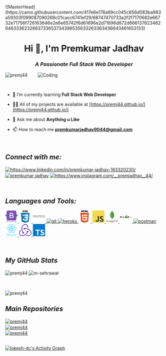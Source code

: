 <div bg_color=0D1117>
![MasterHead](https://camo.githubusercontent.com/417e6e178a69cc045c656d083ba983a59303f099087090269c01cacc6741ef29/68747470733a2f2f7170682e66732e71756f726163646e2e6e65742f6d61696e2d71696d672d6661376234626463336232663733653734396535633263363436643461653133)

<h1 theme=dark align="center">Hi 👋, I'm Premkumar Jadhav</h1>
<h3 align="center"><i>A Passionate Full Stack Web Developer</i></h3>


<img align="right" alt="Coding" width="400" src="https://camo.githubusercontent.com/6c3074a36728731e7c9413a60393916d9e37dcd495b17d3e7e11bdddad215fb7/68747470733a2f2f73746f726167652e676f6f676c65617069732e636f6d2f6d656469612e68656c6c6f756d692e636f6d2f3132353034322f6368616e6e656c732f464a33445a495457435932363830343348474641434950394346554139584d362e676966" />

<p align="left"> <img src="https://komarev.com/ghpvc/?username=premj44&label=Profile%20views&color=0e75b6&style=flat" alt="premj44" /> </p>

<p align="left"> <a href="https://twitter.com/" target="blank"><img src="https://img.shields.io/twitter/follow/?logo=twitter&style=for-the-badge" alt="" /></a> </p>

- 🌱 I’m currently learning **Full Stack Web Developer**

- 👨‍💻 All of my projects are available at [https://premj44.github.io/](https://premj44.github.io/)

- 💬 Ask me about **Anything u Like**

- 📫 How to reach me **premkumarjadhav9044@gmail.com**

<br/>

<h2 align="left"><i>Connect with me:</i></h2>
<p align="left">
<a href="https://linkedin.com/in/https://www.linkedin.com/in/premkumar-jadhav-163320230/" target="blank"><img align="center" src="https://raw.githubusercontent.com/rahuldkjain/github-profile-readme-generator/master/src/images/icons/Social/linked-in-alt.svg" alt="https://www.linkedin.com/in/premkumar-jadhav-163320230/" height="30" width="40" /></a>
<a href="https://fb.com/premkumar jadhav" target="blank"><img align="center" src="https://raw.githubusercontent.com/rahuldkjain/github-profile-readme-generator/master/src/images/icons/Social/facebook.svg" alt="premkumar jadhav" height="30" width="40" /></a>
<a href="https://instagram.com/https://www.instagram.com/__premjadhav__44/" target="blank"><img align="center" src="https://raw.githubusercontent.com/rahuldkjain/github-profile-readme-generator/master/src/images/icons/Social/instagram.svg" alt="https://www.instagram.com/__premjadhav__44/" height="30" width="40" /></a>
</p>

<br/>

<h2 align="left"><i>Languages and Tools:</i></h2>
<p align="left"> <a href="https://getbootstrap.com" target="_blank" rel="noreferrer"> <img src="https://raw.githubusercontent.com/devicons/devicon/master/icons/bootstrap/bootstrap-plain-wordmark.svg" alt="bootstrap" width="40" height="40"/> </a> <a href="https://www.w3schools.com/css/" target="_blank" rel="noreferrer"> <img src="https://raw.githubusercontent.com/devicons/devicon/master/icons/css3/css3-original-wordmark.svg" alt="css3" width="40" height="40"/> </a> <a href="https://expressjs.com" target="_blank" rel="noreferrer"> <img src="https://raw.githubusercontent.com/devicons/devicon/master/icons/express/express-original-wordmark.svg" alt="express" width="40" height="40"/> </a> <a href="https://git-scm.com/" target="_blank" rel="noreferrer">
  <img src="https://www.vectorlogo.zone/logos/git-scm/git-scm-icon.svg" alt="git" width="40" height="40"/> </a> <a href="https://heroku.com" target="_blank" rel="noreferrer"> <img src="https://www.vectorlogo.zone/logos/heroku/heroku-icon.svg" alt="heroku" width="40" height="40"/> </a> <a href="https://www.w3.org/html/" target="_blank" rel="noreferrer"> <img src="https://raw.githubusercontent.com/devicons/devicon/master/icons/html5/html5-original-wordmark.svg" alt="html5" width="40" height="40"/> </a> <a href="https://developer.mozilla.org/en-US/docs/Web/JavaScript" target="_blank" rel="noreferrer"> <img src="https://raw.githubusercontent.com/devicons/devicon/master/icons/javascript/javascript-original.svg" alt="javascript" width="40" height="40"/> </a> <a href="https://www.mongodb.com/" target="_blank" rel="noreferrer"> <img src="https://raw.githubusercontent.com/devicons/devicon/master/icons/mongodb/mongodb-original-wordmark.svg" alt="mongodb" width="40" height="40"/> </a> <a href="https://nodejs.org" target="_blank" rel="noreferrer"> <img src="https://raw.githubusercontent.com/devicons/devicon/master/icons/nodejs/nodejs-original-wordmark.svg" alt="nodejs" width="40" height="40"/> </a> <a href="https://postman.com" target="_blank" rel="noreferrer"> <img src="https://www.vectorlogo.zone/logos/getpostman/getpostman-icon.svg" alt="postman" width="40" height="40"/> </a> <a href="https://reactjs.org/" target="_blank" rel="noreferrer">
<img src="https://raw.githubusercontent.com/devicons/devicon/master/icons/react/react-original-wordmark.svg" alt="react" width="40" height="40"/> </a> <a href="https://redux.js.org" target="_blank" rel="noreferrer"> <img src="https://raw.githubusercontent.com/devicons/devicon/master/icons/redux/redux-original.svg" alt="redux" width="40" height="40"/> </a> <a href="https://www.typescriptlang.org/" target="_blank" rel="noreferrer"> <img src="https://raw.githubusercontent.com/devicons/devicon/master/icons/typescript/typescript-original.svg" alt="typescript" width="40" height="40"/> </a> </p>

<br/>


<!---- Stats Section -------->

<h2><i>My GitHub Stats</i></h2>

<p>
    <img align="center" src="https://github-readme-stats.vercel.app/api?username=premj44&show_icons=true&include_all_commits=true&count_private=true&hide=issues,contribs&border_radius=0&locale=en&theme=dark" alt="premj44" height="139" />
    <img align="center" src="https://github-readme-stats.vercel.app/api/top-langs/?username=premj44&layout=compact&exclude_repo=Lybrate-Website-Clone-Version-2.0,Lybrate-Website-Clone,Adidas-Clone&hide=Shell&border_radius=0&theme=dark" alt="m-sehrawat" height="139" />
</p>

<br/>

<p><img align="center" src="https://github-readme-streak-stats.herokuapp.com/?user=premj44&" alt="premj44" /></p>

<!-------Main Repository Section------------->

<h2><i>Main Repositories</i></h2>

<p>
    <a href="https://github.com/premj44/U3.0-Project-Nordstrom">
        <img align="center" src="https://github-readme-stats.vercel.app/api/pin/?username=premj44&repo=U3.0-Project-Nordstrom&locale=en&border_radius=0&theme=dark"             alt="premj44" />
    </a>
  <br/>
   <a href="https://github.com/premj44/U3.0-Project-Nordstrom">
        <img align="center" src="https://github-readme-stats.vercel.app/api/pin/?username=premj44&repo=U3.0-Project-Nordstrom&locale=en&border_radius=0&theme=dark"             alt="premj44" />
    </a>
  <br/>
    <a href="https://github.com/premj44/U3.0-Project-Nordstrom">
        <img align="center" src="https://github-readme-stats.vercel.app/api/pin/?username=premj44&repo=U3.0-Project-Nordstrom&locale=en&border_radius=0&theme=dark"             alt="premj44" />
    </a>
    
</p>

<br/>

<a href="https://github.com/premj44/github-readme-activity-graph">
  <img alt="lokesh-dc's Activity Graph" src="https://activity-graph.herokuapp.com/graph?username=premj44&bg_color=0D1117&color=5BCDEC&line=5BCDEC&point=FFFFFF&hide_border=true" />
</a>
</div>
